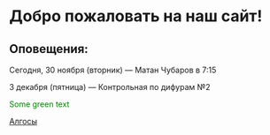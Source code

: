 # Добро пожаловать на наш сайт!
## Оповещения:

Сегодня, 30 ноября (вторник) — Матан Чубаров в 7:15

3 декабря (пятница) — Контрольная по дифурам №2

<span style="color: green"> Some green text </span>

<a href="https://rg.ru/2021/09/08/vybros-musora-iz-mashin-budut-fiksirovat-avtomaticheskimi-kamerami.html">Алгосы</a>
